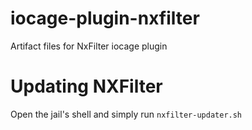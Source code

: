 # iocage-plugin-nxfilter
Artifact files for NxFilter iocage plugin 

# Updating NXFilter
Open the jail's shell and simply run `nxfilter-updater.sh`